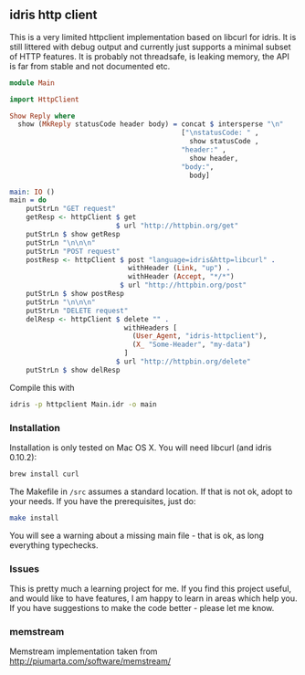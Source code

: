 
## idris http client

This is a very limited httpclient implementation based on libcurl for idris.
It is still littered with debug output and currently just supports a minimal subset
of HTTP features. It is probably not threadsafe, is leaking memory, the API is far from stable and not documented etc.

```idris
module Main

import HttpClient

Show Reply where
  show (MkReply statusCode header body) = concat $ intersperse "\n"
                                          ["\nstatusCode: " ,
                                            show statusCode ,
                                          "header:" ,
                                            show header,
                                          "body:",
                                            body]

main: IO ()
main = do
    putStrLn "GET request"
    getResp <- httpClient $ get
                          $ url "http://httpbin.org/get"
    putStrLn $ show getResp
    putStrLn "\n\n\n"
    putStrLn "POST request"
    postResp <- httpClient $ post "language=idris&http=libcurl" .
                             withHeader (Link, "up") .
                             withHeader (Accept, "*/*")
                           $ url "http://httpbin.org/post"
    putStrLn $ show postResp
    putStrLn "\n\n\n"
    putStrLn "DELETE request"
    delResp <- httpClient $ delete "" .
                            withHeaders [
                              (User_Agent, "idris-httpclient"),
                              (X_ "Some-Header", "my-data")            
                            ]
                          $ url "http://httpbin.org/delete"
    putStrLn $ show delResp

```

Compile this with
```bash
idris -p httpclient Main.idr -o main
```


### Installation

Installation is only tested on Mac OS X. You will need libcurl (and idris 0.10.2):

```bash
brew install curl
```

The Makefile in `/src` assumes a standard location. If that is not ok, adopt to your needs.
If you have the prerequisites, just do:

```bash
make install
```

You will see a warning about a missing main file - that is ok, as long everything typechecks.

### Issues

This is pretty much a learning project for me. If you find this project useful, and would like to have features, I am happy to learn in areas which help you. If you have suggestions to make the code better - please let me know.


### memstream

Memstream implementation taken from http://piumarta.com/software/memstream/
